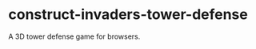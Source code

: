 construct-invaders-tower-defense
================================

A 3D tower defense game for browsers.
